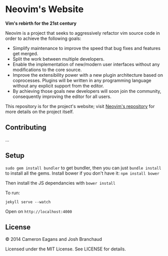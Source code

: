 # Neovim's Website

**Vim's rebirth for the 21st century**

Neovim is a project that seeks to aggressively refactor vim source code in
order to achieve the following goals:

* Simplify maintenance to improve the speed that bug fixes and features get
merged.
* Split the work between multiple developers.
* Enable the implementation of new/modern user interfaces without any
modifications to the core source.
* Improve the extensibility power with a new plugin architecture based on
coprocesses. Plugins will be written in any programming language without any
explicit support from the editor.
* By achieving those goals new developers will soon join the community,
consequently improving the editor for all users.

This repository is for the project's website; visit
[Neovim's repository](https://github.com/neovim/neovim) for more details on
the project itself.

## Contributing
...

## Setup
`sudo gem install bundler` to get bundler, then you can just `bundle install` to install all the gems.
Install bower if you don't have it:
````npm install bower````

Then install the JS dependancies with `bower install`


To run:
````
jekyll serve --watch
````
Open on `http://localhost:4000`

## License

&copy; 2014 Cameron Eagans and Josh Branchaud

Licensed under the MIT License. See LICENSE for details.
